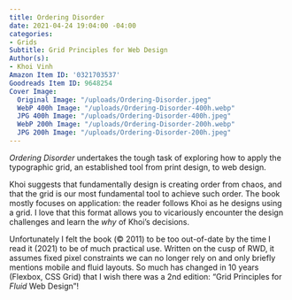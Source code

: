 ```yaml
---
title: Ordering Disorder
date: 2021-04-24 19:04:00 -04:00
categories:
- Grids
Subtitle: Grid Principles for Web Design
Author(s):
- Khoi Vinh
Amazon Item ID: '0321703537'
Goodreads Item ID: 9648254
Cover Image:
  Original Image: "/uploads/Ordering-Disorder.jpeg"
  WebP 400h Image: "/uploads/Ordering-Disorder-400h.webp"
  JPG 400h Image: "/uploads/Ordering-Disorder-400h.jpeg"
  WebP 200h Image: "/uploads/Ordering-Disorder-200h.webp"
  JPG 200h Image: "/uploads/Ordering-Disorder-200h.jpeg"
---
```


*Ordering Disorder* undertakes the tough task of exploring how to apply the typographic grid, an established tool from print design, to web design.

Khoi suggests that fundamentally design is creating order from chaos, and that the grid is our most fundamental tool to achieve such order. The book mostly focuses on application: the reader follows Khoi as he designs using a grid. I love that this format allows you to vicariously encounter the design challenges and learn the *why* of Khoi’s decisions.

Unfortunately I felt the book (© 2011) to be too out-of-date by the time I read it (2021) to be of much practical use. Written on the cusp of RWD, it assumes fixed pixel constraints we can no longer rely on and only briefly mentions mobile and fluid layouts. So much has changed in 10 years (Flexbox, CSS Grid) that I wish there was a 2nd edition: “Grid Principles for *Fluid* Web Design”!